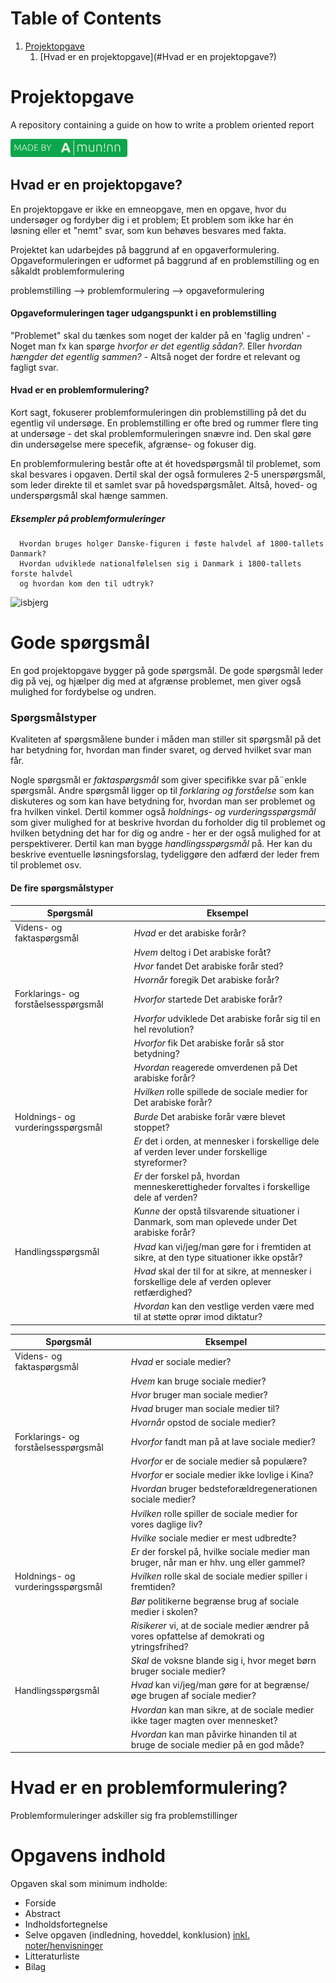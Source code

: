 # Table of Contents
1. [Projektopgave](#projektopgave)
   1. [Hvad er en projektopgave](#Hvad er en projektopgave?)

# Projektopgave
A repository containing a guide on how to write a problem oriented report

[![RealPython](https://github.com/AleksHolland84/Projektopgave/blob/main/images/a_muninn.png)](https://github.com/AleksHolland84/Projektopgave/blob/main/README.md)

## Hvad er en projektopgave?

En projektopgave er ikke en emneopgave, men en opgave, hvor du undersøger og fordyber dig i et problem; Et problem som ikke har én løsning eller et "nemt" svar, som kun behøves besvares med fakta.

Projektet kan udarbejdes på baggrund af en opgaverformulering. Opgaveformuleringen er udformet på baggrund af en problemstilling og en såkaldt problemformulering

problemstilling -->  problemformulering --> opgaveformulering

#### Opgaveformuleringen tager udgangspunkt i en problemstilling
"Problemet" skal du tænkes som noget der kalder på en 'faglig undren' - Noget man fx kan spørge *hvorfor er det egentlig sådan?*. Eller *hvordan hængder det egentlig sammen?* - Altså noget der fordre et relevant og fagligt svar.

#### Hvad er en problemformulering?
Kort sagt, fokuserer problemformuleringen din problemstilling på det du egentlig vil undersøge. En problemstilling er ofte bred og rummer flere ting at undersøge - det skal problemformuleringen snævre ind. Den skal gøre din undersøgelse mere specefik, afgrænse- og fokuser dig. 

En problemformulering består ofte at ét hovedspørgsmål til problemet, som skal besvares i opgaven. Dertil skal der også formuleres 2-5 unerspørgsmål, som leder direkte til et samlet svar på hovedspørgsmålet. Altså, hoved- og underspørgsmål skal hænge sammen. 


##### Eksempler på problemformuleringer
      Hvordan bruges holger Danske-figuren i føste halvdel af 1800-tallets Danmark?
      Hvordan udviklede nationalfølelsen sig i Danmark i 1800-tallets forste halvdel 
      og hvordan kom den til udtryk?
      
      
![isbjerg](https://www.metteullersted.dk/wp/wp-content/uploads/2014/09/isbjerget_web1.jpg)



# Gode spørgsmål

En god projektopgave bygger på gode spørgsmål. De gode spørgsmål leder dig på vej, og hjælper dig med at afgrænse problemet, men giver også mulighed for fordybelse og undren.

### Spørgsmålstyper
Kvaliteten af spørgsmålene bunder i måden man stiller sit spørgsmål på  det har betydning for, hvordan man finder svaret, og derved hvilket svar man får.

Nogle spørgsmål er *faktaspørgsmål* som giver specifikke svar på¨enkle spørgsmål.
Andre spørgsmål ligger op til *forklaring og forståelse* som kan diskuteres og som kan have betydning for, hvordan man ser problemet og fra hvilken vinkel.
Dertil kommer også *holdnings- og vurderingsspørgsmål* som giver mulighed for at beskrive hvordan du forholder dig til problemet og hvilken betydning det har for dig og andre - her er der også mulighed for at perspektiverer. 
Dertil kan man bygge *handlingsspørgsmål* på. Her kan du beskrive eventuelle løsningsforslag, tydeliggøre den adfærd der leder frem til problemet osv.


#### De fire spørgsmålstyper


|**Spørgsmål**|**Eksempel**|
|-------------------------|--------------------------------|
|Videns- og faktaspørgsmål| *Hvad* er det arabiske forår? |
|                         | *Hvem* deltog i Det arabiske foråt? |
|                         | *Hvor* fandet Det arabiske forår sted? |
|                         |*Hvornår* foregik Det arabiske forår?|
|Forklarings- og forståelsesspørgsmål|*Hvorfor* startede Det arabiske forår? |
||*Hvorfor* udviklede Det arabiske forår sig til en hel revolution?|
||*Hvorfor* fik Det arabiske forår så stor betydning?|
||*Hvordan* reagerede omverdenen på Det arabiske forår?|
||*Hvilken* rolle spillede de sociale medier for Det arabiske forår?|
|Holdnings- og vurderingsspørgsmål|*Burde* Det arabiske forår være blevet stoppet? |
||*Er* det i orden, at mennesker i forskellige dele af verden lever under forskellige styreformer? |
||*Er* der forskel på, hvordan menneskerettigheder forvaltes i forskellige dele af verden? |
||*Kunne* der opstå tilsvarende situationer i Danmark, som man oplevede under Det arabiske forår? |
|Handlingsspørgsmål|*Hvad* kan vi/jeg/man gøre for i fremtiden at sikre, at den type situationer ikke opstår?|
||*Hvad* skal der til for at sikre, at mennesker i forskellige dele af verden oplever retfærdighed?|
||*Hvordan* kan den vestlige verden være med til at støtte oprør imod diktatur?|

|**Spørgsmål**|**Eksempel**|
|-------------------------|--------------------------------|
|Videns- og faktaspørgsmål|*Hvad* er sociale medier?|
||*Hvem* kan bruge sociale medier?|
||*Hvor* bruger man sociale medier?|
||*Hvad* bruger man sociale medier til?|
||*Hvornår* opstod de sociale medier?|
|Forklarings- og forståelsesspørgsmål|*Hvorfor* fandt man på at lave sociale medier?|
||*Hvorfor* er de sociale medier så populære?|
||*Hvorfor* er sociale medier ikke lovlige i Kina?|
||*Hvordan* bruger bedsteforældregenerationen sociale medier?|
||*Hvilken* rolle spiller de sociale medier for vores daglige liv?|
||*Hvilke* sociale medier er mest udbredte?|
||*Er* der forskel på, hvilke sociale medier man bruger, når man er hhv. ung eller gammel?|
|Holdnings- og vurderingsspørgsmål|*Hvilken* rolle skal de sociale medier spiller i fremtiden? |
||*Bør* politikerne begrænse brug af sociale medier i skolen?|
||*Risikerer* vi, at de sociale medier ændrer på vores opfattelse af demokrati og ytringsfrihed?|
||*Skal* de voksne blande sig i, hvor meget børn bruger sociale medier?|
|Handlingsspørgsmål|*Hvad* kan vi/jeg/man gøre for at begrænse/øge brugen af sociale medier?|
||*Hvordan* kan man sikre, at de sociale medier ikke tager magten over mennesket?|
||*Hvordan* kan man påvirke hinanden til at bruge de sociale medier på en god måde?|


# Hvad er en problemformulering?
Problemformuleringer adskiller sig fra problemstillinger

# Opgavens indhold

Opgaven skal som minimum indholde:
- Forside
- Abstract
- Indholdsfortegnelse
- Selve opgaven (indledning, hoveddel, konklusion) [inkl. noter/henvisninger](https://github.com/AleksHolland84/Projektopgave/blob/main/Kilder.md)
- Litteraturliste
- Bilag

